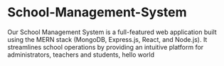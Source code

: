 # School-Management-System
Our School Management System is a full-featured web application built using the MERN stack (MongoDB, Express.js, React, and Node.js). It streamlines school operations by providing an intuitive platform for administrators, teachers and students, hello world

